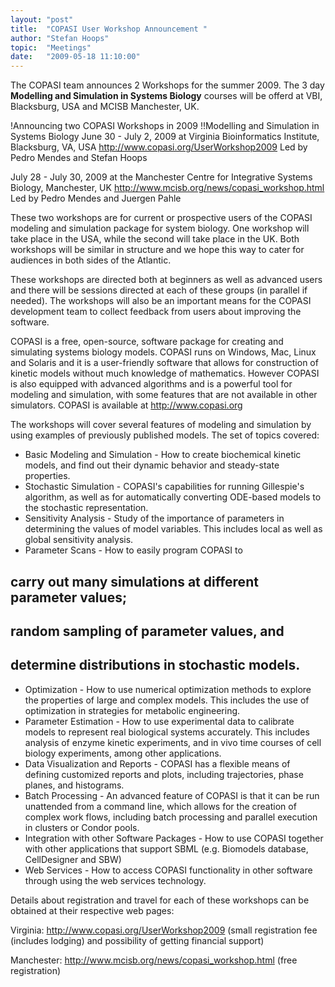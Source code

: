 ```yaml
---
layout: "post"
title:  "COPASI User Workshop Announcement "
author: "Stefan Hoops"
topic:  "Meetings"
date:   "2009-05-18 11:10:00"
---
```


The COPASI team announces 2  Workshops for the summer 2009. The 3 day __Modelling and Simulation in Systems Biology__ courses will be offerd at VBI, Blacksburg, USA and MCISB Manchester, UK.

!Announcing two COPASI Workshops in 2009
!!Modelling and Simulation in Systems Biology
June 30 - July 2, 2009 at Virginia Bioinformatics Institute, 
Blacksburg, VA, USA 
http://www.copasi.org/UserWorkshop2009
Led by Pedro Mendes and Stefan Hoops

July 28 - July 30, 2009 at the Manchester Centre for 
Integrative Systems Biology, Manchester, UK
http://www.mcisb.org/news/copasi_workshop.html
Led by Pedro Mendes and Juergen Pahle

These two workshops are for current or prospective users of the COPASI modeling and simulation package for system biology. 
One workshop will take place in the USA, while the second will take place in the UK. Both workshops will be similar in structure 
and we hope this way to cater for audiences in both sides of the Atlantic. 

These workshops are directed both at beginners as well as advanced users and there will be sessions directed at each of 
these groups (in parallel if needed). The workshops will also be an important means for the COPASI development team 
to collect feedback from users about improving the software.

COPASI is a free, open-source, software package for creating and simulating systems biology models. COPASI runs on Windows, 
Mac, Linux and Solaris and it is a user-friendly software that allows for construction of kinetic models without much knowledge 
of mathematics. However COPASI is also equipped with advanced algorithms and is a powerful tool for modeling and simulation, 
with some features that are not available in other simulators. COPASI is available at http://www.copasi.org

The workshops will cover several features of modeling and simulation by using examples of previously published models. 
The set of topics covered:
* Basic Modeling and Simulation - How to create biochemical kinetic models, and find out their dynamic behavior and steady-state properties.
* Stochastic Simulation - COPASI's capabilities for running Gillespie's algorithm, as well as for automatically converting ODE-based models to the stochastic representation.
* Sensitivity Analysis - Study of the importance of parameters in determining the values of model variables. This includes local as well as global sensitivity analysis.
* Parameter Scans - How to easily program COPASI to 
## carry out many simulations at different parameter values; 
## random sampling of parameter values, and 
## determine distributions in stochastic models.
* Optimization - How to use numerical optimization methods to explore the properties of large and complex models. This includes the use of optimization in strategies for metabolic engineering.
* Parameter Estimation - How to use experimental data to calibrate models to represent real biological systems accurately. This includes analysis of enzyme kinetic experiments, and in vivo time courses of cell biology experiments, among other applications.
* Data Visualization and Reports - COPASI has a flexible means of defining customized reports and plots, including trajectories, phase planes, and histograms.
* Batch Processing - An advanced feature of COPASI is that it can be run unattended from a command line, which allows for the creation of complex work flows, including batch processing and parallel execution in clusters or Condor pools.
* Integration with other Software Packages - How to use COPASI together with other applications that support SBML (e.g. Biomodels database, CellDesigner and SBW)
* Web Services - How to access COPASI functionality in other software through using the web services technology.

Details about registration and travel for each of these workshops can be obtained at their respective web pages:

Virginia:  http://www.copasi.org/UserWorkshop2009 (small registration fee (includes lodging) and possibility of getting financial support)

Manchester: http://www.mcisb.org/news/copasi_workshop.html (free registration)

